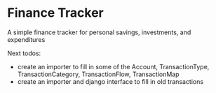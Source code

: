 # Finance Tracker

A simple finance tracker for personal savings, investments, and expenditures

Next todos:
- create an importer to fill in some of the Account, TransactionType, TransactionCategory, TransactionFlow, TransactionMap
- create an importer and django interface to fill in old transactions

